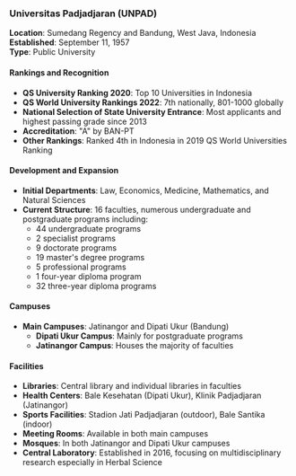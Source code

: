 ### Universitas Padjadjaran (UNPAD)

**Location**: Sumedang Regency and Bandung, West Java, Indonesia  
**Established**: September 11, 1957  
**Type**: Public University

#### Rankings and Recognition
- **QS University Ranking 2020**: Top 10 Universities in Indonesia
- **QS World University Rankings 2022**: 7th nationally, 801-1000 globally
- **National Selection of State University Entrance**: Most applicants and highest passing grade since 2013
- **Accreditation**: "A" by BAN-PT
- **Other Rankings**: Ranked 4th in Indonesia in 2019 QS World Universities Ranking

#### Development and Expansion
- **Initial Departments**: Law, Economics, Medicine, Mathematics, and Natural Sciences
- **Current Structure**: 16 faculties, numerous undergraduate and postgraduate programs including:
  - 44 undergraduate programs
  - 2 specialist programs
  - 9 doctorate programs
  - 19 master's degree programs
  - 5 professional programs
  - 1 four-year diploma program
  - 32 three-year diploma programs

#### Campuses
- **Main Campuses**: Jatinangor and Dipati Ukur (Bandung)
  - **Dipati Ukur Campus**: Mainly for postgraduate programs
  - **Jatinangor Campus**: Houses the majority of faculties

#### Facilities
- **Libraries**: Central library and individual libraries in faculties
- **Health Centers**: Bale Kesehatan (Dipati Ukur), Klinik Padjadjaran (Jatinangor)
- **Sports Facilities**: Stadion Jati Padjadjaran (outdoor), Bale Santika (indoor)
- **Meeting Rooms**: Available in both main campuses
- **Mosques**: In both Jatinangor and Dipati Ukur campuses
- **Central Laboratory**: Established in 2016, focusing on multidisciplinary research especially in Herbal Science
